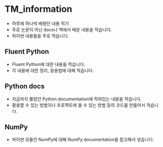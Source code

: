# TM_information
- 하루에 하나씩 배웠던 내용 적기
- 주로 논문이 아닌 docs나 책에서 배운 내용을 적습니다.
- 파이썬 내용들을 주로 적습니다.

## Fluent Python
- Fluent Python에 대한 내용을 적습니다.
- 각 내용에 대한 정리, 응용법에 대해 적습니다.

## Python docs
- 지금까지 몰랐던 Python documentation에 적혀있는 내용을 적습니다.
- 활용할 수 있는 방법이나 프로젝트에 쓸 수 있는 방법 등의 코드를 만들어서 적습니다.

## NumPy
- 파이썬 모듈인 NumPy에 대해 NumPy documentation을 참고해서 넣습니다.
